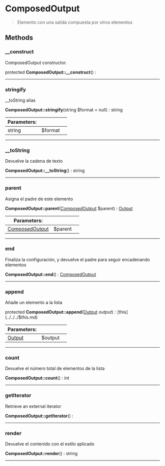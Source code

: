 
                                                                                                                                            
    
# ComposedOutput


> Elemento con una salida compuesta por otros elementos
>
> 








## Methods

### __construct
ComposedOutput constructor.


protected **ComposedOutput::__construct**() : 



---


### stringify
__toString alias


**ComposedOutput::stringify**(string $format = null) : string


|Parameters: | | |
| --- | --- | --- |
|string |$format |  |

---


### __toString
Devuelve la cadena de texto


**ComposedOutput::__toString**() : string



---


### parent
Asigna el padre de este elemento


**ComposedOutput::parent**([ComposedOutput](../../../ComposedOutput.md) $parent) : [Output](../../../Output.md)


|Parameters: | | |
| --- | --- | --- |
|[ComposedOutput](../../../ComposedOutput.md) |$parent |  |

---


### end
Finaliza la configuración,
y devuelve el padre para seguir encadenando elementos


**ComposedOutput::end**() : [ComposedOutput](../../../ComposedOutput.md)



---


### append
Añade un elemento a la lista


protected **ComposedOutput::append**([Output](../../../Output.md) $output) : [$this](../../../$this.md)


|Parameters: | | |
| --- | --- | --- |
|[Output](../../../Output.md) |$output |  |

---


### count
Devuelve el número total de elementos de la lista


**ComposedOutput::count**() : int



---


### getIterator
Retrieve an external iterator


**ComposedOutput::getIterator**() : 



---


### render
Devuelve el contenido con el estilo aplicado


**ComposedOutput::render**() : string



---


                                                                                                                                                                                                                                                                                                                                                                                                            
    
                                                                                                                                                                                                                                                                             
                